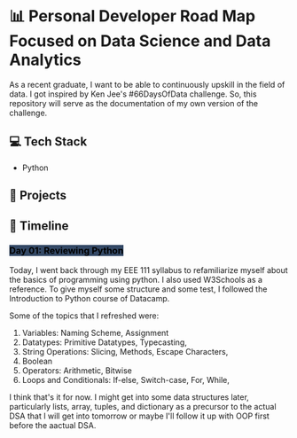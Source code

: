 # 📊 Personal Developer Road Map Focused on Data Science and Data Analytics

As a recent graduate, I want to be able to continuously upskill in the field of data. I got inspired by Ken Jee's #66DaysOfData challenge. So, this repository will serve as the documentation of my own version of the challenge.

## 💻 Tech Stack

- Python

## 📁 Projects

## 📅 Timeline

### <mark style="background-color: #344966"> Day 01: Reviewing Python </mark>

Today, I went back through my EEE 111 syllabus to refamiliarize myself about the basics of programming using python. I also used W3Schools as a reference. To give myself some structure and some test, I followed the Introduction to Python course of Datacamp.

Some of the topics that I refreshed were:
1. Variables: Naming Scheme, Assignment
2. Datatypes: Primitive Datatypes, Typecasting,
3. String Operations: Slicing, Methods, Escape Characters,
4. Boolean
5. Operators: Arithmetic, Bitwise
6. Loops and Conditionals: If-else, Switch-case, For, While, 

I think that's it for now. I might get into some data structures later, particularly lists, array, tuples, and dictionary as a precursor to the actual DSA that I will get into tomorrow or maybe I'll follow it up with OOP first before the aactual DSA.
